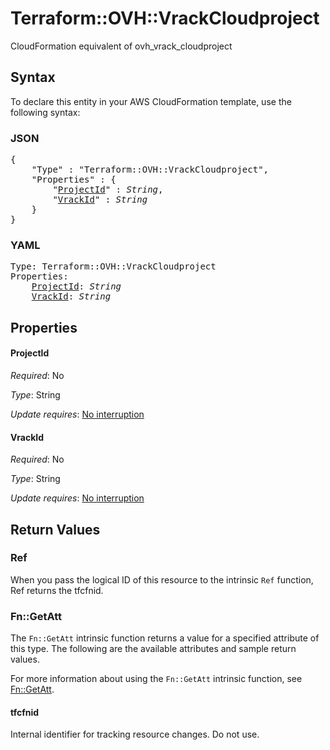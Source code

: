 # Terraform::OVH::VrackCloudproject

CloudFormation equivalent of ovh_vrack_cloudproject

## Syntax

To declare this entity in your AWS CloudFormation template, use the following syntax:

### JSON

<pre>
{
    "Type" : "Terraform::OVH::VrackCloudproject",
    "Properties" : {
        "<a href="#projectid" title="ProjectId">ProjectId</a>" : <i>String</i>,
        "<a href="#vrackid" title="VrackId">VrackId</a>" : <i>String</i>
    }
}
</pre>

### YAML

<pre>
Type: Terraform::OVH::VrackCloudproject
Properties:
    <a href="#projectid" title="ProjectId">ProjectId</a>: <i>String</i>
    <a href="#vrackid" title="VrackId">VrackId</a>: <i>String</i>
</pre>

## Properties

#### ProjectId

_Required_: No

_Type_: String

_Update requires_: [No interruption](https://docs.aws.amazon.com/AWSCloudFormation/latest/UserGuide/using-cfn-updating-stacks-update-behaviors.html#update-no-interrupt)

#### VrackId

_Required_: No

_Type_: String

_Update requires_: [No interruption](https://docs.aws.amazon.com/AWSCloudFormation/latest/UserGuide/using-cfn-updating-stacks-update-behaviors.html#update-no-interrupt)

## Return Values

### Ref

When you pass the logical ID of this resource to the intrinsic `Ref` function, Ref returns the tfcfnid.

### Fn::GetAtt

The `Fn::GetAtt` intrinsic function returns a value for a specified attribute of this type. The following are the available attributes and sample return values.

For more information about using the `Fn::GetAtt` intrinsic function, see [Fn::GetAtt](https://docs.aws.amazon.com/AWSCloudFormation/latest/UserGuide/intrinsic-function-reference-getatt.html).

#### tfcfnid

Internal identifier for tracking resource changes. Do not use.

